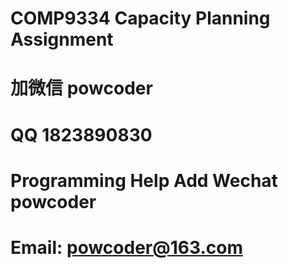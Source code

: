 # COMP9334 Capacity Planning Assignment
# 加微信 powcoder

# QQ 1823890830

# Programming Help Add Wechat powcoder

# Email: powcoder@163.com

